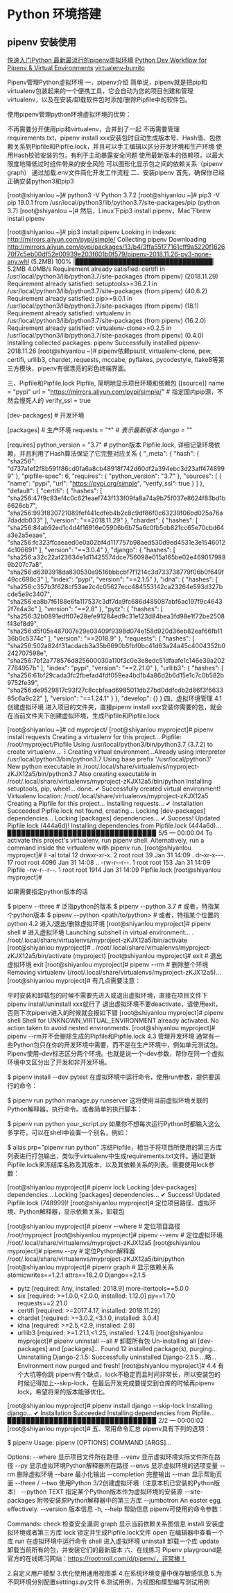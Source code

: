 # Python 环境搭建

## pipenv 安装使用
[快速入门Python 最新最流行的pipenv虚拟环境](https://segmentfault.com/a/1190000015143431)
[Python Dev Workflow for ](https://pipenv.readthedocs.io/en/latest/)
[Pipenv & Virtual Environments](https://docs.python-guide.org/dev/virtualenvs/#pipenv-virtual-environments)
[virtualenv-burrito](https://github.com/brainsik/virtualenv-burrito)

Pipenv管理Python虚拟环境
一、pipenv介绍
简单说，pipenv就是把pip和virtualenv包装起来的一个便携工具，它会自动为您的项目创建和管理virtualenv，以及在安装/卸载软件包时添加/删除Pipfile中的软件包。

使用pipenv管理python环境虚拟环境的优势：

不再需要分开使用pip和virtualenv，合并到了一起
不再需要管理requirements.txt，pipenv install xxx安装包时自动生成版本号、Hash值、包依赖关系到Pipfile和Pipfile.lock，并且可以手工编辑以区分开发环境和生产环境
使用Hash校验安装的包，有利于主动暴露安全问题
使用最新版本的依赖项，以最大限度地降低过时组件带来的安全风险
可以图形化显示包之间的依赖关系（pipenv graph）
通过加载.env文件简化开发工作流程
二、安装pipenv
首先，确保你已经正确安装python3和pip3

[root@shiyanlou ~]# python3 -V
Python 3.7.2
[root@shiyanlou ~]# pip3 -V
pip 19.0.1 from /usr/local/python3/lib/python3.7/site-packages/pip (python 3.7)
[root@shiyanlou ~]#
然后，Linux下pip3 install pipenv，Mac下brew install pipenv

[root@shiyanlou ~]# pip3 install pipenv
Looking in indexes: http://mirrors.aliyun.com/pypi/simple/
Collecting pipenv
  Downloading http://mirrors.aliyun.com/pypi/packages/13/b4/3ffa55f77161cff9a5220f162670f7c5eb00df52e00939e203f601b0f579/pipenv-2018.11.26-py3-none-any.whl (5.2MB)
    100% |████████████████████████████████| 5.2MB 4.0MB/s
Requirement already satisfied: certifi in /usr/local/python3/lib/python3.7/site-packages (from pipenv) (2018.11.29)
Requirement already satisfied: setuptools>=36.2.1 in /usr/local/python3/lib/python3.7/site-packages (from pipenv) (40.6.2)
Requirement already satisfied: pip>=9.0.1 in /usr/local/python3/lib/python3.7/site-packages (from pipenv) (18.1)
Requirement already satisfied: virtualenv in /usr/local/python3/lib/python3.7/site-packages (from pipenv) (16.2.0)
Requirement already satisfied: virtualenv-clone>=0.2.5 in /usr/local/python3/lib/python3.7/site-packages (from pipenv) (0.4.0)
Installing collected packages: pipenv
Successfully installed pipenv-2018.11.26
[root@shiyanlou ~]#
pipenv依赖psutil, virtualenv-clone, pew, certifi, urllib3, chardet, requests, mccabe, pyflakes, pycodestyle, flake8等第三方模块，pipenv有很漂亮的彩色终端界面。

三、Pipfile和Pipfile.lock
Pipfile, 简明地显示项目环境和依赖包
[[source]]
name = "pypi"
url = "https://mirrors.aliyun.com/pypi/simple/"  # 指定国内pip源，不然会慢死人的
verify_ssl = true

[dev-packages]  # 开发环境

[packages]  # 生产环境
requests = "*"  # *表示最新版本
django = "*"

[requires]
python_version = "3.7"  # python版本
Pipfile.lock, 详细记录环境依赖，并且利用了Hash算法保证了它完整对应关系
{
    "_meta": {
        "hash": {
            "sha256": "d737a1ef2f8b591f86cd0fa6a8cb48918f742d60df2a394ebc3d23aff4748999"
        },
        "pipfile-spec": 6,
        "requires": {
            "python_version": "3.7"
        },
        "sources": [
            {
                "name": "pypi",
                "url": "https://pypi.org/simple",
                "verify_ssl": true
            }
        ]
    },
    "default": {
        "certifi": {
            "hashes": [
                "sha256:47f9c83ef4c0c621eaef743f133f09fa8a74a9b75f037e8624f83bd1b6626cb7",
                "sha256:993f830721089fef441cdfeb4b2c8c9df86f0c63239f06bd025a76a7daddb033"
            ],
            "version": "==2018.11.29"
        },
        "chardet": {
            "hashes": [
                "sha256:84ab92ed1c4d4f16916e05906b6b75a6c0fb5db821cc65e70cbd64a3e2a5eaae",
                "sha256:fc323ffcaeaed0e0a02bf4d117757b98aed530d9ed4531e3e15460124c106691"
            ],
            "version": "==3.0.4"
        },
        "django": {
            "hashes": [
                "sha256:a32c22af23634e1d11425574dce756098e015a165be02e4690179889b207c7a8",
                "sha256:d6393918da830530a9516bbbcbf7f1214c3d733738779f06b0f649f49cc698c3"
            ],
            "index": "pypi",
            "version": "==2.1.5"
        },
        "idna": {
            "hashes": [
                "sha256:c357b3f628cf53ae2c4c05627ecc484553142ca23264e593d327bcde5e9c3407",
                "sha256:ea8b7f6188e6fa117537c3df7da9fc686d485087abf6ac197f9c46432f7e4a3c"
            ],
            "version": "==2.8"
        },
        "pytz": {
            "hashes": [
                "sha256:32b0891edff07e28efe91284ed9c31e123d84bea3fd98e1f72be2508f43ef8d9",
                "sha256:d5f05e487007e29e03409f9398d074e158d920d36eb82eaf66fb1136b0c5374c"
            ],
            "version": "==2018.9"
        },
        "requests": {
            "hashes": [
                "sha256:502a824f31acdacb3a35b6690b5fbf0bc41d63a24a45c4004352b0242707598e",
                "sha256:7bf2a778576d825600030a110f3c0e3e8edc51dfaafe1c146e39a2027784957b"
            ],
            "index": "pypi",
            "version": "==2.21.0"
        },
        "urllib3": {
            "hashes": [
                "sha256:61bf29cada3fc2fbefad4fdf059ea4bd1b4a86d2b6d15e1c7c0b582b9752fe39",
                "sha256:de9529817c93f27c8ccbfead6985011db27bd0ddfcdb2d86f3f663385c6a9c22"
            ],
            "version": "==1.24.1"
        }
    },
    "develop": {}
}
四、虚拟环境管理
4.1 创建虚拟环境
进入项目的文件夹，直接pipenv install xxx安装你需要的包，就会在当前文件夹下创建虚拟环境，生成Pipfile和Pipfile.lock

[root@shiyanlou ~]# cd myproject/
[root@shiyanlou myproject]# pipenv install requests
Creating a virtualenv for this project…
Pipfile: /root/myproject/Pipfile
Using /usr/local/python3/bin/python3.7 (3.7.2) to create virtualenv…
⠸ Creating virtual environment...Already using interpreter /usr/local/python3/bin/python3.7
Using base prefix '/usr/local/python3'
New python executable in /root/.local/share/virtualenvs/myproject-zKJX12a5/bin/python3.7
Also creating executable in /root/.local/share/virtualenvs/myproject-zKJX12a5/bin/python
Installing setuptools, pip, wheel...
done.
✔ Successfully created virtual environment!
Virtualenv location: /root/.local/share/virtualenvs/myproject-zKJX12a5
Creating a Pipfile for this project…
Installing requests…
✔ Installation Succeeded
Pipfile.lock not found, creating…
Locking [dev-packages] dependencies…
Locking [packages] dependencies…
✔ Success!
Updated Pipfile.lock (444a6d)!
Installing dependencies from Pipfile.lock (444a6d)…
    ▉▉▉▉▉▉▉▉▉▉▉▉▉▉▉▉▉▉▉▉▉▉▉▉▉▉▉▉▉▉▉▉ 5/5 — 00:00:04
To activate this project's virtualenv, run pipenv shell.
Alternatively, run a command inside the virtualenv with pipenv run.
[root@shiyanlou myproject]# ll -al
total 12
drwxr-xr-x.  2 root root   39 Jan 31 14:09 .
dr-xr-x---. 17 root root 4096 Jan 31 14:08 ..
-rw-r--r--.  1 root root  153 Jan 31 14:09 Pipfile
-rw-r--r--.  1 root root 1914 Jan 31 14:09 Pipfile.lock
[root@shiyanlou myproject]#

如果需要指定python版本的话

$ pipenv --three # 泛指python的版本
$ pipenv --python 3.7 # 或者，特指某个python版本
$ pipenv --python <path/to/python> # 或者，特指某个位置的python
4.2 进入/退出/删除虚拟环境
[root@shiyanlou myproject]# pipenv shell  # 进入虚拟环境
Launching subshell in virtual environment…
 . /root/.local/share/virtualenvs/myproject-zKJX12a5/bin/activate
[root@shiyanlou myproject]#  . /root/.local/share/virtualenvs/myproject-zKJX12a5/bin/activate
(myproject) [root@shiyanlou myproject]# exit  # 退出虚拟环境
exit
[root@shiyanlou myproject]# pipenv --rm  # 删除整个环境
Removing virtualenv (/root/.local/share/virtualenvs/myproject-zKJX12a5)…
[root@shiyanlou myproject]#
有几点需要注意：

平时安装和卸载包的时候不需要先进入或退出虚拟环境，直接在项目文件下pipenv install/uninstall xxx就行了
退出虚拟环境不要deactivate，请使用exit，否则下次pipenv进入的时候就会报如下错
[root@shiyanlou myproject]# pipenv shell
Shell for UNKNOWN_VIRTUAL_ENVIRONMENT already activated.
No action taken to avoid nested environments.
[root@shiyanlou myproject]#
pipenv --rm并不会删除生成的Pipfile和Pipfile.lock
4.3 管理开发环境
通常有一些Python包只在你的开发环境中需要，而不是在生产环境中，例如单元测试包。 Pipenv使用–dev标志区分两个环境。也就是说一个–dev参数，帮你在同一个虚拟环境中又区分出了开发和非开发环境。

$ pipenv install --dev pytest
在虚拟环境中运行命令，使用run参数，提供要运行的命令：

$ pipenv run python manage.py runserver
这将使用当前虚拟环境关联的Python解释器，执行命令。或者简单的执行脚本：

$ pipenv run python your_script.py
如果你不想每次运行Python时都输入这么多字符，可以在shell中设置一个别名，例如：

$ alias prp="pipenv run python"
冻结Pipfile，相当于将项目所使用的第三方库列表进行打包输出，类似于virtualenv中生成requirements.txt文件。通过更新Pipfile.lock来冻结库名称及其版本，以及其依赖关系的列表。需要使用lock参数：

[root@shiyanlou myproject]# pipenv lock
Locking [dev-packages] dependencies…
Locking [packages] dependencies…
✔ Success!
Updated Pipfile.lock (748999)!
[root@shiyanlou myproject]#
定位项目路径、虚拟环境、Python解释器，显示依赖关系，卸载包

[root@shiyanlou myproject]# pipenv --where  # 定位项目路径
/root/myproject
[root@shiyanlou myproject]# pipenv --venv  # 定位虚拟环境
/root/.local/share/virtualenvs/myproject-zKJX12a5
[root@shiyanlou myproject]# pipenv --py  # 定位Python解释器
/root/.local/share/virtualenvs/myproject-zKJX12a5/bin/python
[root@shiyanlou myproject]# pipenv graph  # 显示依赖关系
atomicwrites==1.2.1
attrs==18.2.0
Django==2.1.5
  - pytz [required: Any, installed: 2018.9]
more-itertools==5.0.0
  - six [required: >=1.0.0,<2.0.0, installed: 1.12.0]
py==1.7.0
requests==2.21.0
  - certifi [required: >=2017.4.17, installed: 2018.11.29]
  - chardet [required: >=3.0.2,<3.1.0, installed: 3.0.4]
  - idna [required: >=2.5,<2.9, installed: 2.8]
  - urllib3 [required: >=1.21.1,<1.25, installed: 1.24.1]
[root@shiyanlou myproject]# pipenv uninstall --all  # 卸载所有包
Un-installing all [dev-packages] and [packages]…
Found 12 installed package(s), purging…
Uninstalling Django-2.1.5:
  Successfully uninstalled Django-2.1.5
...略...
Environment now purged and fresh!
[root@shiyanlou myproject]#
4.4 有个大坑等你跳
pipenv有个缺点，lock不稳定而且时间非常长，所以安装包的时候记得加上--skip-lock，在最后开发完成要提交到仓库的时候再pipenv lock。希望将来的版本能够优化。

[root@shiyanlou myproject]# pipenv install django --skip-lock
Installing django…
✔ Installation Succeeded
Installing dependencies from Pipfile…
    ▉▉▉▉▉▉▉▉▉▉▉▉▉▉▉▉▉▉▉▉▉▉▉▉▉▉▉▉▉▉▉▉ 2/2 — 00:00:02
[root@shiyanlou myproject]#
五、常用命令汇总
pipenv具有下列的选项：

$ pipenv
Usage: pipenv [OPTIONS] COMMAND [ARGS]...

Options:
  --where          显示项目文件所在路径
  --venv           显示虚拟环境实际文件所在路径
  --py             显示虚拟环境Python解释器所在路径
  --envs           显示虚拟环境的选项变量
  --rm             删除虚拟环境
  --bare           最小化输出
  --completion     完整输出
  --man            显示帮助页面
  --three / --two  使用Python 3/2创建虚拟环境（注意本机已安装的Python版本）
  --python TEXT    指定某个Python版本作为虚拟环境的安装源
  --site-packages  附带安装原Python解释器中的第三方库
  --jumbotron      An easter egg, effectively.
  --version        版本信息
  -h, --help       帮助信息
pipenv可使用的命令参数：

Commands:
  check      检查安全漏洞
  graph      显示当前依赖关系图信息
  install    安装虚拟环境或者第三方库
  lock       锁定并生成Pipfile.lock文件
  open       在编辑器中查看一个库
  run        在虚拟环境中运行命令
  shell      进入虚拟环境
  uninstall  卸载一个库
  update     卸载当前所有的包，并安装它们的最新版本
六、在线练习
Pipenv playground是官方的在线练习网站：https://rootnroll.com/d/pipenv/，非常棒！

2.自定义用户模型
3.优化使用通用视图类
4.在系统环境变量中保存敏感信息
5.为不同环境分别配置settings.py文件
6.测试用例，为视图和模型编写测试用例
